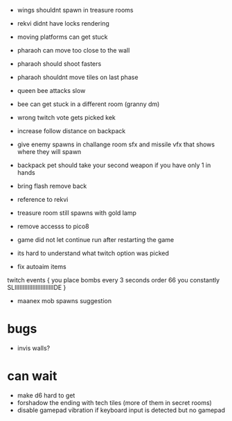 * wings shouldnt spawn in treasure rooms
* rekvi didnt have locks rendering
* moving platforms can get stuck
* pharaoh can move too close to the wall
* pharaoh should shoot fasters
* pharaoh shouldnt move tiles on last phase
* queen bee attacks slow
* bee can get stuck in a different room (granny dm)
* wrong twitch vote gets picked kek
* increase follow distance on backpack
* give enemy spawns in challange room sfx and missile vfx that shows where they will spawn
* backpack pet should take your second weapon if you have only 1 in hands
* bring flash remove back
* reference to rekvi
* treasure room still spawns with gold lamp

* remove accesss to pico8
* game did not let continue run after restarting the game
* its hard to understand what twitch option was picked
* fix autoaim items

twitch events {
 you place bombs every 3 seconds
 order 66
 you constantly SLIIIIIIIIIIIIIIIIIIIIIIIIDE
}

* maanex mob spawns suggestion

# bugs
* invis walls?

# can wait
 * make d6 hard to get
 * forshadow the ending with tech tiles (more of them in secret rooms)
 * disable gamepad vibration if keyboard input is detected but no gamepad
